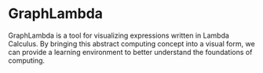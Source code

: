 # GraphLambda

GraphLambda is a tool for visualizing expressions written in Lambda Calculus. By bringing this abstract computing concept into a visual form, we can provide a learning environment to better understand the foundations of computing.
